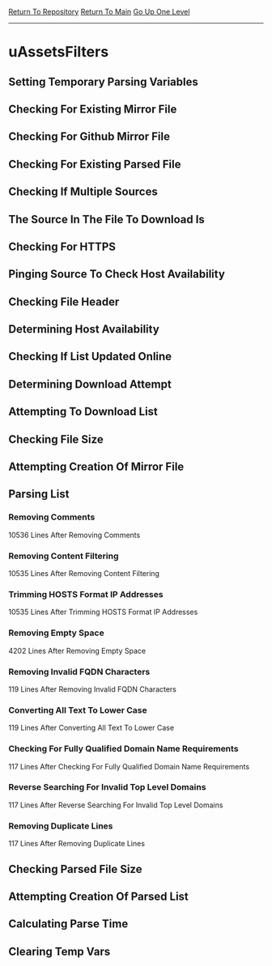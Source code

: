 [Return To Repository](https://github.com/deathbybandaid/piholeparser/)
[Return To Main](https://github.com/deathbybandaid/piholeparser/blob/master/RecentRunLogs/Mainlog.md)
[Go Up One Level](https://github.com/deathbybandaid/piholeparser/blob/master/RecentRunLogs/TopLevelScripts/30-Processing-External-Blacklists.md)
____________________________________
# uAssetsFilters
## Setting Temporary Parsing Variables
## Checking For Existing Mirror File
## Checking For Github Mirror File
## Checking For Existing Parsed File
## Checking If Multiple Sources
## The Source In The File To Download Is
## Checking For HTTPS
## Pinging Source To Check Host Availability
## Checking File Header
## Determining Host Availability
## Checking If List Updated Online
## Determining Download Attempt
## Attempting To Download List
## Checking File Size
## Attempting Creation Of Mirror File
## Parsing List
### Removing Comments
10536 Lines After Removing Comments
### Removing Content Filtering
10535 Lines After Removing Content Filtering
### Trimming HOSTS Format IP Addresses
10535 Lines After Trimming HOSTS Format IP Addresses
### Removing Empty Space
4202 Lines After Removing Empty Space
### Removing Invalid FQDN Characters
119 Lines After Removing Invalid FQDN Characters
### Converting All Text To Lower Case
119 Lines After Converting All Text To Lower Case
### Checking For Fully Qualified Domain Name Requirements
117 Lines After Checking For Fully Qualified Domain Name Requirements
### Reverse Searching For Invalid Top Level Domains
117 Lines After Reverse Searching For Invalid Top Level Domains
### Removing Duplicate Lines
117 Lines After Removing Duplicate Lines
## Checking Parsed File Size
## Attempting Creation Of Parsed List
## Calculating Parse Time
## Clearing Temp Vars
